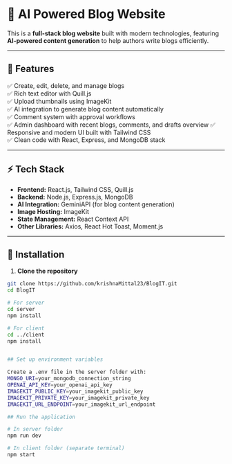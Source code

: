 # 📝 AI Powered Blog Website

This is a **full-stack blog website** built with modern technologies, featuring **AI-powered content generation** to help authors write blogs efficiently.

---

## 🚀 **Features**

✅ Create, edit, delete, and manage blogs  
✅ Rich text editor with Quill.js  
✅ Upload thumbnails using ImageKit  
✅ AI integration to generate blog content automatically  
✅ Comment system with approval workflows  
✅ Admin dashboard with recent blogs, comments, and drafts overview 
✅ Responsive and modern UI built with Tailwind CSS  
✅ Clean code with React, Express, and MongoDB stack

---

## ⚡ **Tech Stack**

- **Frontend:** React.js, Tailwind CSS, Quill.js  
- **Backend:** Node.js, Express.js, MongoDB  
- **AI Integration:** GeminiAPI (for blog content generation)  
- **Image Hosting:** ImageKit  
- **State Management:** React Context API  
- **Other Libraries:** Axios, React Hot Toast, Moment.js

---

## 🔧 **Installation**

1. **Clone the repository**

```bash
git clone https://github.com/krishnaMittal23/BlogIT.git
cd BlogIT

# For server
cd server
npm install

# For client
cd ../client
npm install


## Set up environment variables

Create a .env file in the server folder with:
MONGO_URI=your_mongodb_connection_string
OPENAI_API_KEY=your_openai_api_key
IMAGEKIT_PUBLIC_KEY=your_imagekit_public_key
IMAGEKIT_PRIVATE_KEY=your_imagekit_private_key
IMAGEKIT_URL_ENDPOINT=your_imagekit_url_endpoint

## Run the application

# In server folder
npm run dev

# In client folder (separate terminal)
npm start
